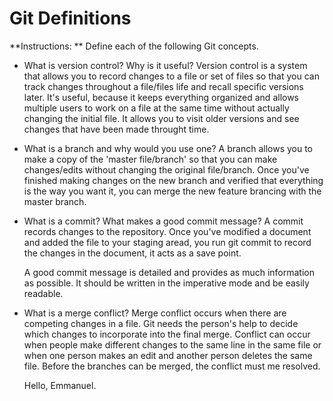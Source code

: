 # Git Definitions

**Instructions: ** Define each of the following Git concepts.

* What is version control? Why is it useful?
	Version control is a system that allows you to record changes to a file or set of files so that you can track changes throughout a file/files life and recall specific versions later. It's useful, because it keeps everything organized and allows multiple users to work on a file at the same time without actually changing the initial file. It allows you to visit older versions and see changes that have been made throught time.

* What is a branch and why would you use one?
	A branch allows you to make a copy of the 'master file/branch' so that you can make changes/edits without changing the original file/branch. Once you've finished making changes on the new branch and verified that everything is the way you want it, you can merge the new feature brancing with the master branch.

* What is a commit? What makes a good commit message?
	 A commit records changes to the repository. Once you've modified a document and added the file to your staging aread, you run git commit to record the changes in the document, it acts as a save point. 

	 A good commit message is detailed and provides as much information as possible. It should be written in the imperative mode and be easily readable. 

* What is a merge conflict?
	Merge conflict occurs when there are competing changes in a file. Git needs the person's help to decide which changes to incorporate into the final merge. Conflict can occur when people make different changes to the same line in the same file or when one person makes an edit and another person deletes the same file. Before the branches can be merged, the conflict must me resolved. 

	Hello, Emmanuel. 